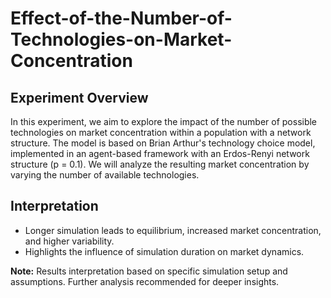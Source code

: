 # Effect-of-the-Number-of-Technologies-on-Market-Concentration

## Experiment Overview
In this experiment, we aim to explore the impact of the number of possible technologies on market concentration within a population with a network structure. The model is based on Brian Arthur's technology choice model, implemented in an agent-based framework with an Erdos-Renyi network structure (p = 0.1). We will analyze the resulting market concentration by varying the number of available technologies.

## Interpretation
- Longer simulation leads to equilibrium, increased market concentration, and higher variability.
- Highlights the influence of simulation duration on market dynamics.

**Note:** Results interpretation based on specific simulation setup and assumptions. Further analysis recommended for deeper insights.
